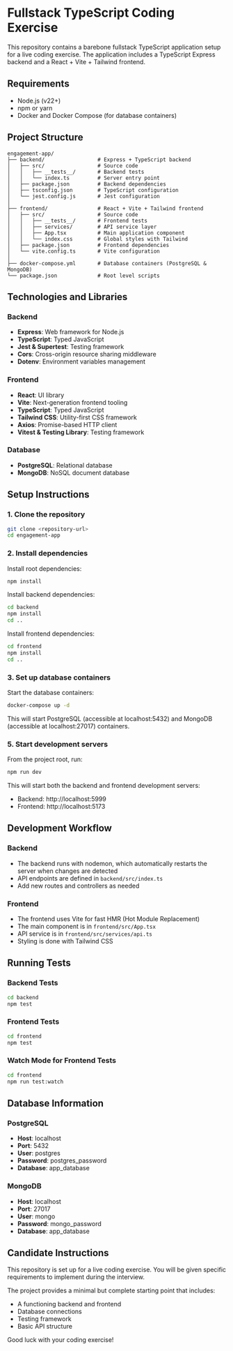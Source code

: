 # Fullstack TypeScript Coding Exercise

This repository contains a barebone fullstack TypeScript application setup for a live coding exercise. The application includes a TypeScript Express backend and a React + Vite + Tailwind frontend.

## Requirements

- Node.js (v22+)
- npm or yarn
- Docker and Docker Compose (for database containers)

## Project Structure

```
engagement-app/
├── backend/                 # Express + TypeScript backend
│   ├── src/                 # Source code
│   │   ├── __tests__/       # Backend tests
│   │   └── index.ts         # Server entry point
│   ├── package.json         # Backend dependencies
│   ├── tsconfig.json        # TypeScript configuration
│   └── jest.config.js       # Jest configuration
│
├── frontend/                # React + Vite + Tailwind frontend
│   ├── src/                 # Source code
│   │   ├── __tests__/       # Frontend tests
│   │   ├── services/        # API service layer
│   │   ├── App.tsx          # Main application component
│   │   └── index.css        # Global styles with Tailwind
│   ├── package.json         # Frontend dependencies
│   └── vite.config.ts       # Vite configuration
│
├── docker-compose.yml       # Database containers (PostgreSQL & MongoDB)
└── package.json             # Root level scripts
```

## Technologies and Libraries

### Backend
- **Express**: Web framework for Node.js
- **TypeScript**: Typed JavaScript
- **Jest & Supertest**: Testing framework
- **Cors**: Cross-origin resource sharing middleware
- **Dotenv**: Environment variables management

### Frontend
- **React**: UI library
- **Vite**: Next-generation frontend tooling
- **TypeScript**: Typed JavaScript
- **Tailwind CSS**: Utility-first CSS framework
- **Axios**: Promise-based HTTP client
- **Vitest & Testing Library**: Testing framework

### Database
- **PostgreSQL**: Relational database
- **MongoDB**: NoSQL document database

## Setup Instructions

### 1. Clone the repository

```bash
git clone <repository-url>
cd engagement-app
```

### 2. Install dependencies

Install root dependencies:
```bash
npm install
```

Install backend dependencies:
```bash
cd backend
npm install
cd ..
```

Install frontend dependencies:
```bash
cd frontend
npm install
cd ..
```

### 3. Set up database containers

Start the database containers:
```bash
docker-compose up -d
```

This will start PostgreSQL (accessible at localhost:5432) and MongoDB (accessible at localhost:27017) containers.

### 5. Start development servers

From the project root, run:
```bash
npm run dev
```

This will start both the backend and frontend development servers:
- Backend: http://localhost:5999
- Frontend: http://localhost:5173

## Development Workflow

### Backend
- The backend runs with nodemon, which automatically restarts the server when changes are detected
- API endpoints are defined in `backend/src/index.ts`
- Add new routes and controllers as needed

### Frontend
- The frontend uses Vite for fast HMR (Hot Module Replacement)
- The main component is in `frontend/src/App.tsx`
- API service is in `frontend/src/services/api.ts`
- Styling is done with Tailwind CSS

## Running Tests

### Backend Tests
```bash
cd backend
npm test
```

### Frontend Tests
```bash
cd frontend
npm test
```

### Watch Mode for Frontend Tests
```bash
cd frontend
npm run test:watch
```

## Database Information

### PostgreSQL
- **Host**: localhost
- **Port**: 5432
- **User**: postgres
- **Password**: postgres_password
- **Database**: app_database

### MongoDB
- **Host**: localhost
- **Port**: 27017
- **User**: mongo
- **Password**: mongo_password
- **Database**: app_database

## Candidate Instructions

This repository is set up for a live coding exercise. You will be given specific requirements to implement during the interview.

The project provides a minimal but complete starting point that includes:
- A functioning backend and frontend
- Database connections
- Testing framework
- Basic API structure

Good luck with your coding exercise!
